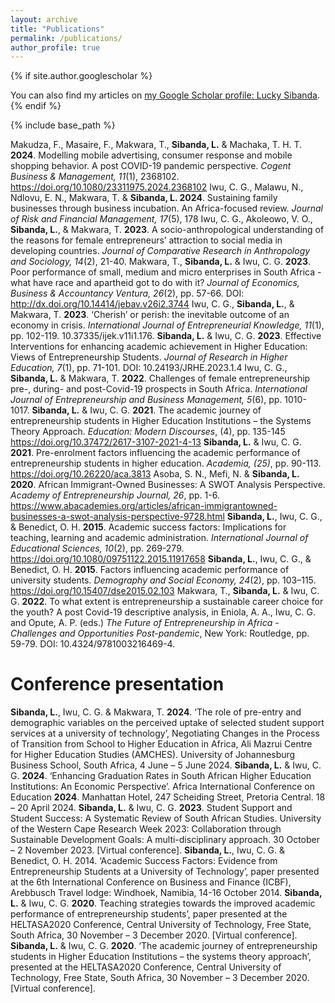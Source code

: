 ```yaml
---
layout: archive
title: "Publications"
permalink: /publications/
author_profile: true
---
```


{% if site.author.googlescholar %}
  <div class="wordwrap">You can also find my articles on <a href="{{site.author.googlescholar}}">my Google Scholar profile: Lucky Sibanda</a>.</div>
{% endif %}

{% include base_path %}

Makudza, F., Masaire, F., Makwara, T., **Sibanda, L.** & Machaka, T. H. T. **2024**. Modelling mobile advertising, consumer response and mobile shopping behavior. A post COVID-19 pandemic perspective. _Cogent Business & Management, 11_(1), 2368102. https://doi.org/10.1080/23311975.2024.2368102
Iwu, C. G., Malawu, N., Ndlovu, E. N., Makwara, T. & **Sibanda, L. 2024**. Sustaining family businesses through business incubation. An Africa-focused review. _Journal of Risk and Financial Management, 17_(5), 178
Iwu, C. G., Akoleowo, V. O., **Sibanda, L.**, & Makwara, T. **2023**. A socio-anthropological understanding of the reasons for female entrepreneurs’ attraction to social media in developing countries. _Journal of Comparative Research in Anthropology and Sociology, 14_(2), 21-40.
Makwara, T., **Sibanda, L.** & Iwu, C. G. **2023**. Poor performance of small, medium and micro enterprises in South Africa - what have race and apartheid got to do with it? _Journal of Economics, Business & Accountancy Ventura, 26_(2), pp. 57-66. DOI: http://dx.doi.org/10.14414/jebav.v26i2.3744
Iwu, C. G., **Sibanda, L.**, & Makwara, T. **2023**. ‘Cherish’ or perish: the inevitable outcome of an economy in crisis. _International Journal of Entrepreneurial Knowledge, 11_(1), pp. 102-119. 10.37335/ijek.v11i1.176.
**Sibanda, L.** & Iwu, C. G. **2023**. Effective Interventions for enhancing academic achievement in Higher Education: Views of Entrepreneurship Students. _Journal of Research in Higher Education, 7_(1), pp. 71-101. DOI: 10.24193/JRHE.2023.1.4
Iwu, C. G., **Sibanda, L.** & Makwara, T. **2022**. Challenges of female entrepreneurship pre-, during- and post-Covid-19 prospects in South Africa. _International Journal of Entrepreneurship and Business Management, 5_(6), pp. 1010-1017.
**Sibanda, L.** & Iwu, C. G. **2021**. The academic journey of entrepreneurship students in Higher Education Institutions – the Systems Theory Approach. _Education: Modern Discourses_, (4), pp. 135-145 https://doi.org/10.37472/2617-3107-2021-4-13
**Sibanda, L.** & Iwu, C. G. **2021**. Pre-enrolment factors influencing the academic performance of entrepreneurship students in higher education. _Academia, (25)_, pp. 90-113. https://doi.org/10.26220/aca.3813
Asoba, S. N., Mefi, N. & **Sibanda, L. 2020**. African Immigrant-Owned Businesses: A SWOT Analysis Perspective. _Academy of Entrepreneurship Journal, 26_, pp. 1-6. https://www.abacademies.org/articles/african-immigrantowned-businesses-a-swot-analysis-perspective-9728.html
**Sibanda, L.**, Iwu, C. G., & Benedict, O. H. **2015**. Academic success factors: Implications for teaching, learning and academic administration. _International Journal of Educational Sciences, 10_(2), pp. 269-279. https://doi.org/10.1080/09751122.2015.11917658
**Sibanda, L.**, Iwu, C. G., & Benedict, O. H. **2015**. Factors influencing academic performance of university students. _Demography and Social Economy, 24_(2), pp. 103–115. https://doi.org/10.15407/dse2015.02.103
Makwara, T., **Sibanda, L.** & Iwu, C. G. **2022**. To what extent is entrepreneurship a sustainable career choice for the youth? A post Covid-19 descriptive analysis, in Eniola, A. A., Iwu, C. G. and Opute, A. P. (eds.) _The Future of Entrepreneurship in Africa - Challenges and Opportunities Post-pandemic_, New York: Routledge, pp. 59-79. DOI: 10.4324/9781003216469-4.

Conference presentation
=======
**Sibanda, L.**, Iwu, C. G. & Makwara, T. **2024**. ‘The role of pre-entry and demographic variables on the perceived uptake of selected student support services at a university of technology’, Negotiating Changes in the Process of Transition from School to Higher Education in Africa, Ali Mazrui Centre for Higher Education Studies (AMCHES). University of Johannesburg Business School, South Africa, 4 June – 5 June 2024.
**Sibanda, L.** & Iwu, C. G. **2024**. ‘Enhancing Graduation Rates in South African Higher Education Institutions: An Economic Perspective’. Africa International Conference on Education **2024**. Manhattan Hotel, 247 Scheiding Street, Pretoria Central. 18 – 20 April 2024.
**Sibanda, L.** & Iwu, C. G. **2023**. Student Support and Student Success: A Systematic Review of South African Studies. University of the Western Cape Research Week 2023: Collaboration through Sustainable Development Goals: A multi-disciplinary approach. 30 October – 2 November 2023. [Virtual conference].
**Sibanda, L.**, Iwu, C. G. & Benedict, O. H. 2014. ‘Academic Success Factors: Evidence from Entrepreneurship Students at a University of Technology’, paper presented at the 6th International Conference on Business and Finance (ICBF), Arebbusch Travel lodge: Windhoek, Namibia, 14-16 October 2014.
**Sibanda, L.** & Iwu, C. G. **2020**. Teaching strategies towards the improved academic performance of entrepreneurship students’, paper presented at the HELTASA2020 Conference, Central University of Technology, Free State, South Africa, 30 November – 3 December 2020. [Virtual conference].
**Sibanda, L.** & Iwu, C. G. **2020**. ‘The academic journey of entrepreneurship students in Higher Education Institutions – the systems theory approach’, presented at the HELTASA2020 Conference, Central University of Technology, Free State, South Africa, 30 November – 3 December 2020. [Virtual conference].

